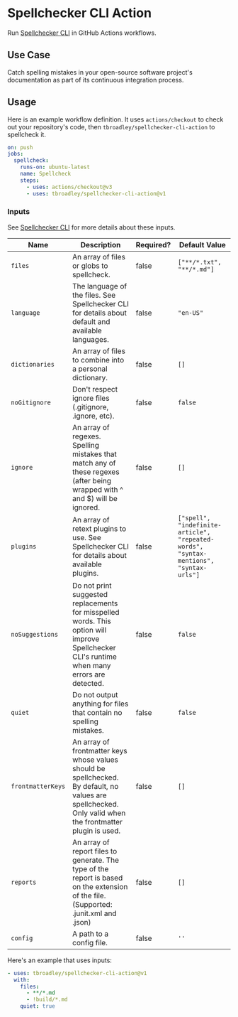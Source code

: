 # Spellchecker CLI Action

Run [Spellchecker CLI](https://github.com/tbroadley/spellchecker-cli) in GitHub Actions workflows.

## Use Case

Catch spelling mistakes in your open-source software project's documentation as part of its continuous integration process.

## Usage

Here is an example workflow definition. It uses `actions/checkout` to check out your repository's code, then `tbroadley/spellchecker-cli-action` to spellcheck it.

```yaml
on: push
jobs:
  spellcheck:
    runs-on: ubuntu-latest
    name: Spellcheck
    steps:
      - uses: actions/checkout@v3
      - uses: tbroadley/spellchecker-cli-action@v1
```

### Inputs

See [Spellchecker CLI](https://github.com/tbroadley/spellchecker-cli) for more details about these inputs.

| Name              | Description                                                                                                                                               | Required? | Default Value                                                                         |
| ----------------- | --------------------------------------------------------------------------------------------------------------------------------------------------------- | --------- | ------------------------------------------------------------------------------------- |
| `files`           | An array of files or globs to spellcheck.                                                                                                                 | false     | `["**/*.txt", "**/*.md"]`                                                             |
| `language`        | The language of the files. See Spellchecker CLI for details about default and available languages.                                                        | false     | `"en-US"`                                                                             |
| `dictionaries`    | An array of files to combine into a personal dictionary.                                                                                                  | false     | `[]`                                                                                  |
| `noGitignore`     | Don't respect ignore files (.gitignore, .ignore, etc).                                                                                                    | false     | `false`                                                                               |
| `ignore`          | An array of regexes. Spelling mistakes that match any of these regexes (after being wrapped with ^ and $) will be ignored.                                | false     | `[]`                                                                                  |
| `plugins`         | An array of retext plugins to use. See Spellchecker CLI for details about available plugins.                                                              | false     | `["spell", "indefinite-article", "repeated-words", "syntax-mentions", "syntax-urls"]` |
| `noSuggestions`   | Do not print suggested replacements for misspelled words. This option will improve Spellchecker CLI's runtime when many errors are detected.              | false     | `false`                                                                               |
| `quiet`           | Do not output anything for files that contain no spelling mistakes.                                                                                       | false     | `false`                                                                               |
| `frontmatterKeys` | An array of frontmatter keys whose values should be spellchecked. By default, no values are spellchecked. Only valid when the frontmatter plugin is used. | false     | `[]`                                                                                  |
| `reports`         | An array of report files to generate. The type of the report is based on the extension of the file. (Supported: .junit.xml and .json)                     | false     | `[]`                                                                                  |
| `config`          | A path to a config file.                                                                                                                                  | false     | `''`                                                                                  |

Here's an example that uses inputs:

```yaml
- uses: tbroadley/spellchecker-cli-action@v1
  with:
    files:
      - **/*.md
      - !build/*.md
    quiet: true
```
